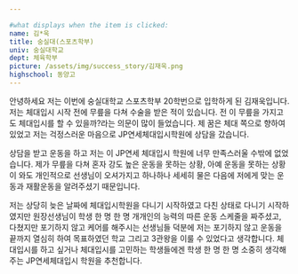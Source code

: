 ```yaml
---

#what displays when the item is clicked:
name: 김*욱
title: 숭실대(스포츠학부)
univ: 숭실대학교
dept: 체육학부
picture: /assets/img/success_story/김재욱.png
highschool: 동양고
--- 
```

안녕하세요 저는 이번에 숭실대학교 스포츠학부 20학번으로 입학하게 된 김재욱입니다. 
저는 체대입시 시작 전에 무릎을 다쳐 수술을 받은 적이 있습니다. 전 이 무릎을 가지고도 체대입시를 할 수 있을까?라는 의문이 많이 들었습니다.
제 꿈은 체대 쪽으로 향하여있었고 저는 걱정스러운 마음으로 JP연세체대입시학원에 상담을 갔습니다. 

상담을 받고 운동을 하고 저는 이 JP연세 체대입시 학원에 너무 만족스러울 수밖에 없었습니다.
제가 무릎을 다쳐 혼자 강도 높은 운동을 못하는 상황, 아예 운동을 못하는 상황이 와도 개인적으로 선생님이 오셔가지고 
하나하나 세세히 물은 다음에 저에게 맞는 운동과 재활운동을 알려주셨기 때문입니다.

저는 상당히 늦은 날짜에 체대입시학원을 다니기 시작하였고 다친 상태로 다니기 시작하였지만 원장선생님이 학생 한 명 한 명 개개인의 능력의 따른
운동 스케줄을 짜주셨고, 다쳤지만 포기하지 않고 케어를 해주시는 선생님들 덕분에 저는 포기하지 않고 운동을 끝까지 열심히 하여 목표하였던
학교 그리고 3관왕을 이룰 수 있었다고 생각합니다.
체대입시를 하고 싶거나 체대입시를 고민하는 학생들에겐 학생 한 명 한 명 소중히 생각해주는 JP연세체대입시 학원을 추천합니다.
